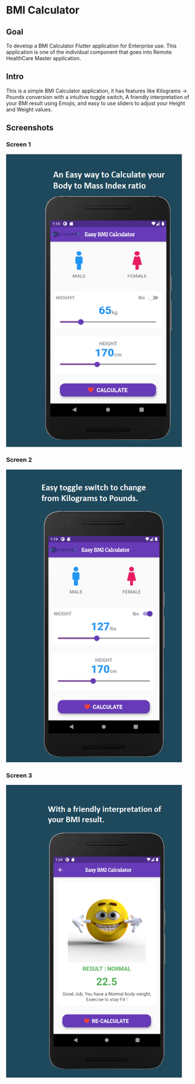 # BMI Calculator

## Goal

To develop a BMI Calculator Flutter application for Enterprise use. This application is one of the individual component that goes into Remote HealthCare Master application.

## Intro

This is a simple BMI Calculator application, it has features like Kilograms -> Pounds conversion with a intuitive toggle switch, A friendly interpretation of your BMI result using Emojis, and easy to use sliders to adjust your Height and Weight values.


## Screenshots

### Screen 1

![Screen 1](https://github.com/AVcodeMaverick7/BMI-Calculator-App-Flutter-Project/blob/main/new_birme/screen1.png)

### Screen 2

![Screen 1](https://github.com/AVcodeMaverick7/BMI-Calculator-App-Flutter-Project/blob/main/new_birme/screen2.png)

### Screen 3 

![Screen 1](https://github.com/AVcodeMaverick7/BMI-Calculator-App-Flutter-Project/blob/main/new_birme/screen3.png)


